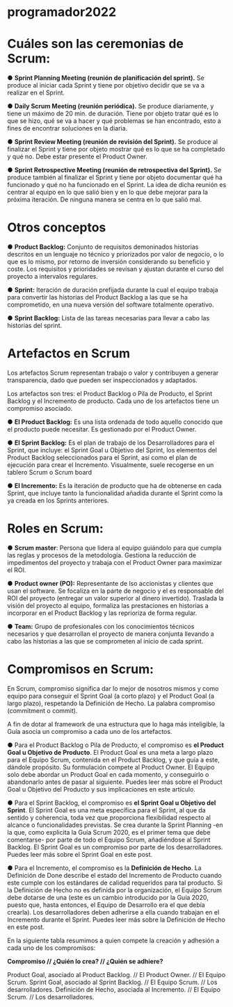 # programador2022

# Cuáles son las ceremonias de Scrum:

● **Sprint Planning Meeting (reunión de planificación del sprint).** Se produce al iniciar cada
Sprint y tiene por objetivo decidir que se va a realizar en el Sprint.

● **Daily Scrum Meeting (reunión periódica).** Se produce diariamente, y tiene un máximo de
20 min. de duración. Tiene por objeto tratar qué es lo que se hizo, qué se va a hacer y
qué problemas se han encontrado, esto a fines de encontrar soluciones en la diaria.

● **Sprint Review Meeting (reunión de revisión del Sprint).** Se produce al finalizar el Sprint y
tiene por objeto mostrar qué es lo que se ha completado y qué no. Debe estar presente el
Product Owner.

● **Sprint Retrospective Meeting (reunión de retrospectiva del Sprint).** Se produce también al
finalizar el Sprint y tiene por objeto documentar qué ha funcionado y qué no ha funcionado
en el Sprint. La idea de dicha reunión es centrar al equipo en lo que salió bien y en lo que
debe mejorar para la próxima iteración. De ninguna manera se centra en lo que salió mal.

# Otros conceptos

● **Product Backlog:** Conjunto de requisitos demoninados historias descritos en un lenguaje no técnico y priorizados por valor de negocio, o lo que es lo mismo, por retorno de inversión considerando su beneficio y coste. Los requisitos y prioridades se revisan y ajustan durante el curso del proyecto a intervalos regulares.

● **Sprint:** Iteración de duración prefijada durante la cual el equipo trabaja para convertir las historias del Product Backlog a las que se ha comprometido, en una nueva versión del software totalmente operativo.

● **Sprint Backlog:** Lista de las tareas necesarias para llevar a cabo las historias del sprint.


# Artefactos en Scrum

Los artefactos Scrum representan trabajo o valor y contribuyen a generar transparencia, dado que pueden ser inspeccionados y adaptados.

Los artefactos son tres: el Product Backlog o Pila de Producto, el Sprint Backlog y el Incremento de producto. Cada uno de los artefactos tiene un compromiso asociado.

● **El Product Backlog:**
Es una lista ordenada de todo aquello conocido que el producto puede necesitar. Es gestionado por el Product Owner.

● **El Sprint Backlog:**
Es el plan de trabajo de los Desarrolladores para el Sprint, que incluye: el Sprint Goal u Objetivo del Sprint, los elementos del Product Backlog seleccionados para el Sprint, así como el plan de ejecución para crear el Incremento. Visualmente, suele recogerse en un tablero Scrum o Scrum board

● **El Incremento:**
Es la iteración de producto que ha de obtenerse en cada Sprint, que incluye tanto la funcionalidad añadida durante el Sprint como la ya creada en los Sprints anteriores.


# Roles en Scrum:

● **Scrum master**: Persona que lidera al equipo guiándolo para que cumpla las reglas y procesos de la metodología. Gestiona la reducción de impedimentos del proyecto y trabaja con el Product Owner para maximizar el ROI. 

● **Product owner (PO):** Representante de lso accionistas y clientes que usan el software. Se focaliza en la parte de negocio y el es responsable del ROI del proyecto (entregar un valor superior al dinero invertido). Traslada la visión del proyecto al equipo, formaliza las prestaciones en historias a incorporar en el Product Backlog y las reprioriza de forma regular. 

● **Team:** Grupo de profesionales con los conocimientos técnicos necesarios y que desarrollan el proyecto de manera conjunta llevando a cabo las historias a las que se comprometen al inicio de cada sprint.


# Compromisos en Scrum:

En Scrum, compromiso significa dar lo mejor de nosotros mismos y como equipo para conseguir el Sprint Goal (a corto plazo) y el Product Goal (a largo plazo), respetando la Definición de Hecho.  La palabra compromiso (commitment o commit).

A fin de dotar al framework de una estructura que lo haga más inteligible, la Guía asocia un compromiso a cada uno de los artefactos.

● Para el Product Backlog o Pila de Producto, el compromiso es **el Product Goal u Objetivo de Producto**. El Product Goal es una meta a largo plazo para el Equipo Scrum, contenida en el Product Backlog, y que guía a este, dándole propósito. Su formulación compete al Product Owner. El Equipo solo debe abordar un Product Goal en cada momento, y conseguirlo o abandonarlo antes de pasar al siguiente. Puedes leer más sobre el Product Goal u Objetivo del Producto y sus implicaciones en este artículo.

● Para el Sprint Backlog, el compromiso es **el Sprint Goal u Objetivo del Sprint**. El Sprint Goal es una meta específica para el Sprint, al que da sentido y coherencia, toda vez que proporciona flexibilidad respecto al alcance o funcionalidades previstas. Se crea durante la Sprint Planning -en la que, como explicita la Guía Scrum 2020, es el primer tema que debe comentarse- por parte de todo el Equipo Scrum, añadiéndose al Sprint Backlog. El Sprint Goal es un compromiso por parte de los desarrolladores. Puedes leer más sobre el Sprint Goal en este post.

● Para el Incremento, el compromiso es la **Definición de Hecho**. La Definición de Done describe el estado del Incremento de Producto cuando este cumple con los estándares de calidad requeridos para tal producto. Si la Definición de Hecho no es definida por la organización, el Equipo Scrum debe dotarse de una (este es un cambio introducido por la Guía 2020, puesto que, hasta entonces, el Equipo de Desarrollo era el que debía crearla). Los desarrolladores deben adherirse a ella cuando trabajan en el Incremento durante el Sprint. Puedes leer más sobre la Definición de Hecho en este post.

En la siguiente tabla resumimos a quien compete la creación y adhesión a cada uno de los compromisos:


**Compromiso  //    ¿Quién lo crea?   //    ¿Quién se adhiere?**

Product Goal, asociado al Product Backlog.   //   El Product Owner.  // El Equipo Scrum.
Sprint Goal, asociado al Sprint Backlog.     //	 El Equipo Scrum.  //  Los desarrolladores.
Definición de Hecho, asociada al Incremento.	//   El Equipo Scrum.  //  Los desarrolladores.                                             
                                                      	


